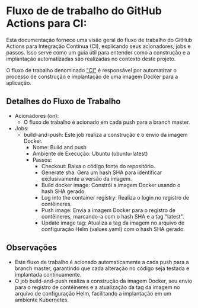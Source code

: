 # Fluxo de de trabalho do GitHub Actions para CI:

Esta documentação fornece uma visão geral do fluxo de trabalho do GitHub Actions para Integração Contínua (CI), explicando seus acionadores, jobs e passos. Isso serve como um guia útil para entender como a construção e a implantação automatizadas são realizadas no contexto deste projeto.

O fluxo de trabalho denominado ["CI"](https://github.com/JhonataAugust0/devops_nlw/blob/master/.github/workflows/ci.yml) é responsável por automatizar o processo de construção e implantação de uma imagem Docker para a aplicação.

## Detalhes do Fluxo de Trabalho

- Acionadores (on):
  - O fluxo de trabalho é acionado em cada push para a branch master.
- Jobs:
  - build-and-push: Este job realiza a construção e o envio da imagem Docker.
    - Nome: Build and push
    - Ambiente de Execução: Ubuntu (ubuntu-latest)
    - Passos:
      - Checkout: Baixa o código fonte do repositório.
      - Generate sha: Gera um hash SHA para identificar exclusivamente a versão da imagem.
      - Build docker image: Constrói a imagem Docker usando o hash SHA gerado.
      - Log into the container registry: Realiza o login no registro de contêineres.
      - Push image: Envia a imagem Docker para o registro de contêineres, marcando-a com o hash SHA e a tag "latest".
      - Update image tag: Atualiza a tag da imagem no arquivo de configuração Helm (values.yaml) com o hash SHA gerado.

## Observações
- Este fluxo de trabalho é acionado automaticamente a cada push para a branch master, garantindo que cada alteração no código seja testada e implantada continuamente.
- O job build-and-push realiza a construção da imagem Docker, seu envio para o registro de contêineres e a atualização da tag da imagem no arquivo de configuração Helm, facilitando a implantação em um ambiente Kubernetes.
